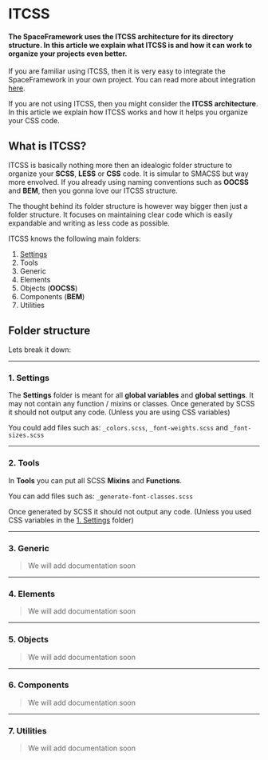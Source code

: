 # ITCSS

#### The SpaceFramework uses the ITCSS architecture for its directory structure. In this article we explain what ITCSS is and how it can work to organize your projects even better. 

If you are familiar using ITCSS, then it is very easy to integrate the SpaceFramework in your own project. You can read more about integration [here](getting-started/integration). 

If you are not using ITCSS, then you might consider the **ITCSS architecture**. In this article we explain how ITCSS works and how it helps you organize your CSS code.

## What is ITCSS?
ITCSS is basically nothing more then an idealogic folder structure to organize your **SCSS**, **LESS** or **CSS** code. It is simular to SMACSS but way more envolved. If you already using naming conventions such as **OOCSS** and **BEM**, then you gonna love our ITCSS structure. 

The thought behind its folder structure is however way bigger then just a folder structure. It focuses on maintaining clear code which is easily expandable and writing as less code as possible. 

ITCSS knows the following main folders:

1. [Settings](#_1-settings)
2. Tools
3. Generic
4. Elements
5. Objects (**OOCSS**)
6. Components (**BEM**)
7. Utilities

## Folder structure

Lets break it down:

---
### 1. Settings
The **Settings** folder is meant for all **global variables** and **global settings**. It may not contain any function / mixins or classes. Once generated by SCSS it should not output any code. (Unless you are using CSS variables)

You could add files such as:
`_colors.scss`, `_font-weights.scss` and `_font-sizes.scss`

---
### 2. Tools
In **Tools** you can put all SCSS **Mixins** and **Functions**.

You can add files such as: 
`_generate-font-classes.scss`

Once generated by SCSS it should not output any code. (Unless you used CSS variables in the [1. Settings](#_1-settings) folder)

--- 
### 3. Generic
> We will add documentation soon


--- 
### 4. Elements
> We will add documentation soon

--- 
### 5. Objects
> We will add documentation soon

--- 
### 6. Components
> We will add documentation soon

--- 
### 7. Utilities
> We will add documentation soon


